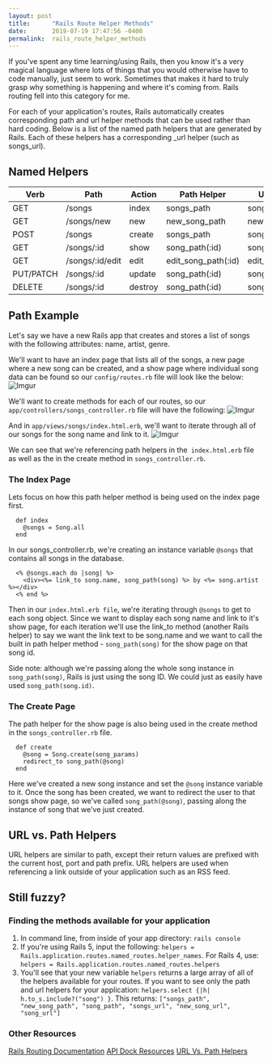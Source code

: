 ```yaml
---
layout: post
title:      "Rails Route Helper Methods"
date:       2019-07-19 17:47:56 -0400
permalink:  rails_route_helper_methods
---
```



If you've spent any time learning/using Rails, then you know it's a very magical language where lots of things that you would otherwise have to code manually, just seem to work. Sometimes that makes it hard to truly grasp why something is happening and where it's coming from. Rails routing fell into this category for me.  

For each of your application's routes, Rails automatically creates corresponding path and url helper methods that can be used rather than hard coding.  Below is  a list of the named path helpers that are generated by Rails. Each of these helpers has a corresponding _url helper (such as songs_url).

## Named Helpers

| Verb | Path | Action | Path Helper| URL Helper|
| -------- | -------- | -------- |-------- |-------- |
| GET   | /songs | index   | songs_path  | songs_url |
| GET   | /songs/new  | new   | new_song_path | new_song_url|
| POST  | /songs  | create   | songs_path  | songs_url|
| GET   | /songs/:id  | show  | song_path(:id)  | song_url(:id)|
| GET   | /songs/:id/edit  | edit   | edit_song_path(:id)  | edit_song_url(:id) |
| PUT/PATCH   | /songs/:id | update   | song_path(:id)  |song_url(:id) |
| DELETE   | /songs/:id  | destroy  | song_path(:id) | song_url(:id)  |

## Path Example

Let's say we have a new Rails app that creates and stores a list of songs with the following attributes: name, artist, genre.


We'll want to have an index page that lists all of the songs, a new page where a new song can be created, and a show page where individual song data can be found so our ```config/routes.rb``` file will look like the below:
![Imgur](https://i.imgur.com/bsfoTmW.png)

We'll want to create methods for each of our routes, so our ```app/controllers/songs_controller.rb``` file will have the following:
![Imgur](https://i.imgur.com/8pYMH0E.png)

And in ```app/views/songs/index.html.erb```, we'll want to iterate through all of our songs for the song name and link to it.
![Imgur](https://i.imgur.com/Oq349wK.png)

We can see that we're referencing path helpers in the``` index.html.erb``` file as well as the in the create method in ```songs_controller.rb```. 


### The Index Page
Lets focus on how this path helper method is being used on the index page first.
```
  def index
    @songs = Song.all
  end
```
In our songs_controller.rb, we're creating an instance variable ```@songs``` that contains all songs in the database.

```
  <% @songs.each do |song| %>
    <div><%= link_to song.name, song_path(song) %> by <%= song.artist %></div>
  <% end %>
```
Then in our ```index.html.erb file```, we're iterating through ```@songs``` to get to each song object. Since we want to display each song name and link to it's show page, for each iteration  we'll use the link_to method (another Rails helper) to say we want the link text to be song.name and we want to call the built in path helper method - ```song_path(song)``` for the show page on that song id.  

Side note: although we're passing along the whole song instance in ```song_path(song)```, Rails is just using the song ID. We could just as easily have used ```song_path(song.id)```.

### The Create Page
The path helper for the show page is also being used in the create method in the ```songs_controller.rb``` file.  

```
  def create
    @song = Song.create(song_params)
    redirect_to song_path(@song)
  end
```
Here we've created a new song instance and set the ```@song``` instance variable to it.  Once the song has been created, we want to redirect the user to that songs show page, so we've called ```song_path(@song)```, passing along the instance of song that we've just created.

## URL vs. Path Helpers
URL helpers are similar to path, except their return values are prefixed with the current host, port and path prefix. URL helpers are used when referencing a link outside of your application such as an RSS feed.

## Still fuzzy?

### Finding the methods available for your application

1. In command line, from inside of your app directory: ```rails console```
2. If you're using Rails 5, input the following: ```helpers = Rails.application.routes.named_routes.helper_names```. For Rails 4, use: ```helpers = Rails.application.routes.named_routes.helpers```
3.  You'll see that your new variable ```helpers``` returns a large array of all of the helpers available for your routes.  If you want to see only the path and url helpers for your application: ```helpers.select {|h| h.to_s.include?("song") }```.  This returns: ```["songs_path", "new_song_path", "song_path", "songs_url", "new_song_url", "song_url"]```

### Other Resources

[Rails Routing Documentation](https://guides.rubyonrails.org/routing.html)
[API Dock Resources](https://apidock.com/rails/ActionDispatch/Routing/Mapper/Scoping/Resources/resources)
[URL Vs. Path Helpers](https://stackoverflow.com/questions/11939865/named-routes-path-vs-url)


